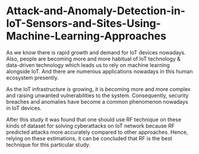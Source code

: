 # Attack-and-Anomaly-Detection-in-IoT-Sensors-and-Sites-Using-Machine-Learning-Approaches

As we know there is rapid growth and demand for IoT devices nowadays. Also, people are becoming
more and more habitual of IoT technology & data-driven technology which leads us to rely on machine
learning alongside IoT. And there are numerous applications nowadays in this human ecosystem
presently.

As the IoT infrastructure is growing, it is becoming more and more complex and raising unwanted vulnerabilities to the system. Consequently,
security breaches and anomalies have become a common phenomenon nowadays in IoT devices.

After this study it was found that one should use RF technique on these kinds of dataset for solving cyberattacks on IoT network
because RF predicted attacks more accurately compared to other approaches. Hence, relying on these estimations, it can be
concluded that RF is the best technique for this particular study.
